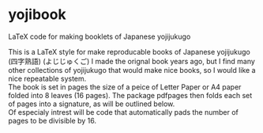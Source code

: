 # yojibook
LaTeX code for making booklets of Japanese yojijukugo

This is a LaTeX style for make reproducable books of Japanese yojijukugo (四字熟語) (よじじゅくご)
I made the orignal book years ago, but I find many other collections of yojijukugo that would make nice books, so I would like a nice repeatable system.  
The book is set in pages the size of a peice of Letter Paper or A4 paper folded into 8 leaves (16 pages).  The package pdfpages then folds each set of pages into a signature, as will be outlined below.  
Of especialy intrest will be code that automatically pads the number of pages to be divisible by 16.  

